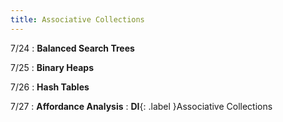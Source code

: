 ```yaml
---
title: Associative Collections
---
```


7/24
: **Balanced Search Trees**

7/25
: **Binary Heaps**

7/26
: **Hash Tables**

7/27
: **Affordance Analysis**
: **DI**{: .label }Associative Collections
